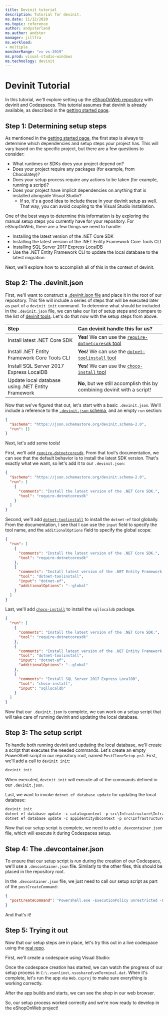 ```yaml
---
title: Devinit tutorial
description: Tutorial for devinit.
ms.date: 11/12/2020
ms.topic: reference
author: andysterland
ms.author: andster
manager: jillfra
ms.workload:
- multiple
monikerRange: ">= vs-2019"
ms.prod: visual-studio-windows
ms.technology: devinit
---
```

# Devinit Tutorial

In this tutorial, we'll explore setting up the [eShopOnWeb repository](https://github.com/andysterland/eShopOnWeb) with devinit and Codespaces. This tutorial assumes that devinit is already available, as described in the [getting started page](getting-started-with-devinit.md).

## Step 1: Determining setup steps

As mentioned in the [getting started page](getting-started-with-devinit.md), the first step is always to determine which dependencies and setup steps your project has. This will vary based on the specific project, but there are a few questions to consider:

- What runtimes or SDKs does your project depend on?
- Does your project require any packages (for example, from Chocolatey)?
- Does your setup process require any actions to be taken (for example, running a script)?
- Does your project have implicit dependencies on anything that is installed alongside Visual Studio?
  - If so, it's a good idea to include these in your devinit setup as well. That way, you can avoid coupling to the Visual Studio installation.

One of the best ways to determine this information is by exploring the manual setup steps you currently have for your repository. For eShopOnWeb, there are a few things we need to handle:

- Installing the latest version of the .NET Core SDK
- Installing the latest version of the .NET Entity Framework Core Tools CLI
- Installing SQL Server 2017 Express LocalDB
- Use the .NET Entity Framework CLI to update the local database to the latest migration

Next, we'll explore how to accomplish all of this in the context of devinit.

## Step 2: The .devinit.json

First, we'll want to construct a [.devinit.json file](devinit-json.md) and place it in the root of our repository. This file will include a series of steps that will be executed later as part of a `devinit init` command. To determine what should be included in the `.devinit.json` file, we can take our list of setup steps and compare to the list of [devinit tools](devinit-tool-list.md). Let's do that now with the setup steps from above.

| Step                                                              | Can devinit handle this for us?                                                                        |
| :---------------------------------------------------------------- | :----------------------------------------------------------------------------------------------------  |
| Install latest .NET Core SDK                                      | **Yes**! We can use the [`require-dotnetcoresdk` tool](tool-require-dotnetcoresdk.md)                  |
| Install .NET Entity Framework Core Tools CLI                      | **Yes**! We can use the [`dotnet-toolinstall` tool](tool-dotnet-toolinstall.md)                        |
| Install SQL Server 2017 Express LocalDB                           | **Yes**! We can use the [`choco-install` tool](tool-choco-install.md)                                  |
| Update local database using .NET Entity Framework                 | **No**, but we still accomplish this by combining devinit with a script!                               |

Now that we've figured that out, let's start with a basic `.devinit.json`. We'll include a reference to the [`.devinit.json` schema](https://json.schemastore.org/devinit.schema-2.0), and an empty `run` section:

```json
{
  "$schema": "https://json.schemastore.org/devinit.schema-2.0",
  "run": []
}
```

Next, let's add some tools! 

First, we'll add [`require-dotnetcoresdk`](tool-require-dotnetcoresdk.md). From that tool's documentation, we can see that the default behavior is to install the latest SDK version. That's exactly what we want, so let's add it to our `.devinit.json`:

```json
{
  "$schema": "https://json.schemastore.org/devinit.schema-2.0",
  "run": [
    {
      "comments": "Install the latest version of the .NET Core SDK.",
      "tool": "require-dotnetcoresdk"
    }
  ]
}
```

Second, we'll add [`dotnet-toolinstall`](tool-dotnet-toolinstall.md) to install the `dotnet-ef` tool globally. From the documentation, I see that I can use the `input` field to specify the tool name, and the `additionalOptions` field to specify the global scope:

```json
{
  "run": [
    {
      "comments": "Install the latest version of the .NET Core SDK.",
      "tool": "require-dotnetcoresdk"
    },
    {
      "comments": "Install latest version of the .NET Entity Framework Core Tools CLI.",
      "tool": "dotnet-toolinstall",
      "input": "dotnet-ef",
      "additionalOptions": "--global"
    }
  ]
}
```

Last, we'll add [`choco-install`](tool-choco-install.md) to install the `sqllocaldb` package.

```json
{
  "run": [
    {
      "comments": "Install the latest version of the .NET Core SDK.",
      "tool": "require-dotnetcoresdk"
    },
    {
      "comments": "Install latest version of the .NET Entity Framework Core Tools CLI.",
      "tool": "dotnet-toolinstall",
      "input": "dotnet-ef",
      "additionalOptions": "--global"
    },
    {
      "comments": "Install SQL Server 2017 Express LocalDB",
      "tool": "choco-install",
      "input": "sqllocaldb"
    }
  ]
}
```

Now that our `.devinit.json` is complete, we can work on a setup script that will take care of running devinit and updating the local database.

## Step 3: The setup script

To handle both running devinit and updating the local database, we'll create a script that executes the needed commands. Let's create an empty PowerShell script in our repository root, named `PostCloneSetup.ps1`. First, we'll add a call to `devinit init`:

```powershell
devinit init
```

When executed, `devinit init` will execute all of the commands defined in our `.devinit.json`.

Last, we want to invoke `dotnet ef database update` for updating the local database:

```powershell
devinit init
dotnet ef database update -c catalogcontext -p src\Infrastructure\Infrastructure.csproj -s src\Web\Web.csproj
dotnet ef database update -c appidentitydbcontext -p src\Infrastructure\Infrastructure.csproj -s src\Web\Web.csproj
```

Now that our setup script is complete, we need to add a `.devcontainer.json` file, which will execute it during Codespaces setup.

## Step 4: The .devcontainer.json

To ensure that our setup script is run during the creation of our Codespace, we'll use a `.devcontainer.json` file. Similarly to the other files, this should be placed in the repository root.

In the `.devcontainer.json` file, we just need to call our setup script as part of the `postCreateCommand`:

```json
{
  "postCreateCommand": "Powershell.exe -ExecutionPolicy unrestricted -File .\\PostCloneSetup.ps1"
}
```

And that's it!

## Step 5: Trying it out

Now that our setup steps are in place, let's try this out in a live codespace using the [real repo](https://github.com/andysterland/eShopOnWeb).

First, we'll create a codespace using Visual Studio:

<pic>

Once the codespace creation has started, we can watch the progress of our setup process in `C:\.vsonline\.vsoshared\vmTerminal.dat`. When it's complete, let's run the app via `Web.csproj` to make sure everything is working correctly. 

<pic>

After the app builds and starts, we can see the shop in our web browser.

<pic>

So, our setup process worked correctly and we're now ready to develop in the eShopOnWeb project!